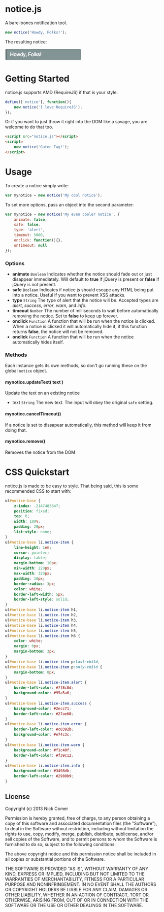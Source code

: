notice.js
=========

A bare-bones notification tool.
```javascript
new notice('Howdy, Folks!');
```
The resulting notice:

![A notice example](notice.png)

Getting Started
===============
notice.js supports AMD (RequireJS) if that is your style.
```javascript
define(['notice'], function(){
	new notice('I love RequireJS');
});
```

Or if you want to just throw it right into the DOM like a savage, you are welcome to do that too.
```html
<script src="notice.js"></script>
<script>
	new notice('Guten Tag!');
</script>
```

Usage
=====
To create a notice simply write: 
```javascript
var mynotice = new notice('My cool notice');
```

To set more options, pass an object into the second parameter:
```javascript
var mynotice = new notice('My even cooler notice', {
	animate: false,
	safe: false,
	type: 'alert',
	timeout: 5000,
	onclick: function(){},
	ontimeout: null
});
```

### Options
* **animate** `Boolean`
    Indicates whether the notice should fade out or just disappear immediately. Will default to **true** if jQuery is present or **false** if jQuery is not present.
* **safe** `Boolean`
    Indicates if notice.js should escape any HTML being put into a notice. Useful if you want to prevent XSS attacks.
* **type** `String`
    The type of alert that the notice will be. Accepted types are *alert*, *success*, *error*, *warn*, and *info*.
* **timeout** `Number`
    The number of milliseconds to wait before automatically removing the notice. Set to **false** to keep up forever.
* **onclick** `Function`
    A function that will be run when the notice is clicked. When a notice is clicked it will automatically hide it, if this function returns **false**, the notice will not be removed.
* **onclick** `Function`
    A function that will be run when the notice automatically hides itself.

### Methods
Each instance gets its own methods, so don't go running these on the global `notice` object.

#### mynotice.updateText( text )
Update the text on an existing notice
* text `String` The new text. The input will obey the original `safe` setting.

#### mynotice.cancelTimeout()
If a notice is set to dissapear automatically, this method will keep it from doing that.

#### mynotice.remove()
Removes the notice from the DOM


CSS Quickstart
==============
notice.js is made to be easy to style. That being said, this is some recommended CSS to start with:
```css
ul#notice-base {
	z-index: -2147483647;
	position: fixed;
	top: 0;
	width: 100%;
	padding: 20px;
	list-style: none;
}
ul#notice-base li.notice-item {
	line-height: 1em;
	cursor: pointer;
	display: table;
	margin-bottom: 10px;
	min-width: 220px;
	max-width: 320px;
	padding: 10px;
	border-radius: 3px;
	color: white;
	border-left-width: 5px;
	border-left-style: solid;
}
ul#notice-base li.notice-item h1,
ul#notice-base li.notice-item h2,
ul#notice-base li.notice-item h3,
ul#notice-base li.notice-item h4,
ul#notice-base li.notice-item h5,
ul#notice-base li.notice-item h6 {
	color: white;
	margin: 0px;
	margin-bottom: 3px;
}
ul#notice-base li.notice-item p:last-child,
ul#notice-base li.notice-item p:only-child {
	margin-bottom: 0px;
}
ul#notice-base li.notice-item.alert {
	border-left-color: #7f8c8d;
	background-color: #95a5a6;
}
ul#notice-base li.notice-item.success {
	background-color: #2ecc71;
	border-left-color: #27ae60;
}
ul#notice-base li.notice-item.error {
	border-left-color: #c0392b;
	background-color: #e74c3c;
}
ul#notice-base li.notice-item.warn {
	background-color: #f1c40f;
	border-left-color: #f39c12;
}
ul#notice-base li.notice-item.info {
	background-color: #3498db;
	border-left-color: #2980b9;
}
```

## License
Copyright (c) 2013 Nick Comer

Permission is hereby granted, free of charge, to any person obtaining a copy
of this software and associated documentation files (the "Software"), to deal
in the Software without restriction, including without limitation the rights
to use, copy, modify, merge, publish, distribute, sublicense, and/or sell
copies of the Software, and to permit persons to whom the Software is
furnished to do so, subject to the following conditions:

The above copyright notice and this permission notice shall be included in
all copies or substantial portions of the Software.

THE SOFTWARE IS PROVIDED "AS IS", WITHOUT WARRANTY OF ANY KIND, EXPRESS OR
IMPLIED, INCLUDING BUT NOT LIMITED TO THE WARRANTIES OF MERCHANTABILITY,
FITNESS FOR A PARTICULAR PURPOSE AND NONINFRINGEMENT. IN NO EVENT SHALL THE
AUTHORS OR COPYRIGHT HOLDERS BE LIABLE FOR ANY CLAIM, DAMAGES OR OTHER
LIABILITY, WHETHER IN AN ACTION OF CONTRACT, TORT OR OTHERWISE, ARISING FROM,
OUT OF OR IN CONNECTION WITH THE SOFTWARE OR THE USE OR OTHER DEALINGS IN
THE SOFTWARE.
